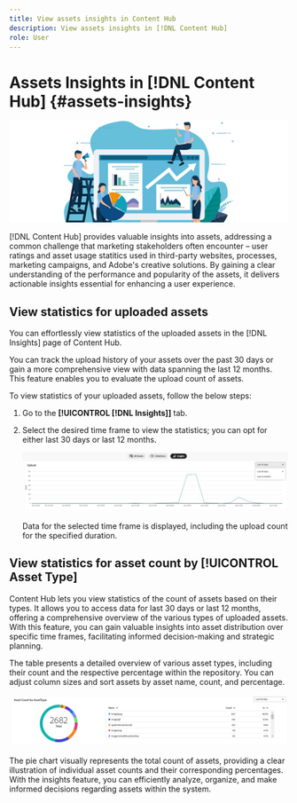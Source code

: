 ```yaml
---
title: View assets insights in Content Hub
description: View assets insights in [!DNL Content Hub]
role: User
---
```

# Assets Insights in [!DNL Content Hub] {#assets-insights}

 ![Assets insights](assets/asset-insights-banner.jpg)

[!DNL Content Hub] provides valuable insights into assets, addressing a common challenge that marketing stakeholders often encounter – user ratings and asset usage statitics used in third-party websites, processes, marketing campaigns, and Adobe's creative solutions. By gaining a clear understanding of the performance and popularity of the assets, it delivers actionable insights essential for enhancing a user experience.

<!-- Assets Insights functionality lets you track user ratings and usage statistics of images that are used in third-party websites, marketing campaigns, and Adobe's creative solutions. It helps provide insights about performance and popularity of the images. -->

## View statistics for uploaded assets

You can effortlessly view statistics of the uploaded assets in the [!DNL Insights] page of Content Hub.

You can track the upload history of your assets over the past 30 days or gain a more comprehensive view with data spanning the last 12 months. This feature enables you to evaluate the upload count of assets. 

To view statistics of your uploaded assets, follow the below steps:

1. Go to the **[!UICONTROL [!DNL Insights]]** tab.

2. Select the desired time frame to view the statistics; you can opt for either last 30 days or last 12 months.

   ![Upload assets statistics](assets/upload-assets-insights.jpg)
   
   Data for the selected time frame is displayed, including the upload count for the specified duration.


## View statistics for asset count by [!UICONTROL Asset Type]

Content Hub lets you view statistics of the count of assets based on their types. It allows you to access data for last 30 days or last 12 months, offering a comprehensive overview of the various types of uploaded assets. 
With this feature, you can gain valuable insights into asset distribution over specific time frames, facilitating informed decision-making and strategic planning.

The table presents a detailed overview of various asset types, including their count and the respective percentage within the repository. You can adjust column sizes and sort assets by asset name, count, and percentage.

<!-- This interactive table facilitates a deeper understanding of the composition of assets in the repository. -->

 ![Asset count by asset type statistics](assets/asset-type-insights.jpg)

The pie chart visually represents the total count of assets, providing a clear illustration of individual asset counts and their corresponding percentages. With the insights feature, you can efficiently analyze, organize, and make informed decisions regarding assets within the system.

